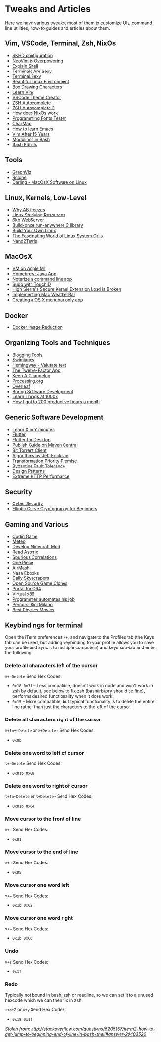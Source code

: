 # Tweaks and Articles

Here we have various tweaks, most of them to customize UIs, command line utilities, how-to guides and articles about them.

## Vim, VSCode, Terminal, Zsh, NixOs

- [SKHD configuration](https://gist.github.com/zmre/b5e23a6ac1be92ce4f90390940d7f03a)
- [NeoVim is Overpowering](https://crispgm.com/page/neovim-is-overpowering.html)
- [Explain Shell](https://explainshell.com/)
- [Terminals Are Sexy](https://terminalsare.sexy/)
- [Terminal.Sexy](https://terminal.sexy/)
- [Beautiful Linux Environment](https://dev.to/deepu105/my-beautiful-linux-development-environment-2afc)
- [Box Drawing Characters](https://en.wikipedia.org/wiki/Box-drawing_character)
- [Learn Vim](https://yannesposito.com/Scratch/en/blog/Learn-Vim-Progressively/)
- [VSCode Theme Creator](https://themes.vscode.one/your-themes/)
- [ZSH Autocomplete](https://mrigank11.github.io/2018/03/zsh-auto-completion/)
- [ZSH Autocomplete 2](https://github.com/zsh-users/zsh-completions/blob/master/zsh-completions-howto.org)
- [How does NixOs work](https://christine.website/blog/nixos-desktop-flow-2020-04-25)
- [Programming Fonts Tester](http://app.programmingfonts.org/)
- [CharMap](http://mathew-kurian.github.io/CharacterMap/)
- [How to learn Emacs](http://david.rothlis.net/emacs/howtolearn.html)
- [Vim After 15 Years](https://statico.github.io/vim3.html)
- [Modulinos in Bash](https://blog.dnmfarrell.com/post/modulinos-in-bash/)
- [Bash Pitfalls](https://mywiki.wooledge.org/BashPitfalls)

## Tools

- [GraphViz](https://graphviz.org/)
- [Rclone](https://rclone.org/docs/)
- [Darling - MacOsX Software on Linux](http://darlinghq.org/)

## Linux, Kernels, Low-Level

- [Why AB freezes](https://stackoverflow.com/questions/1216267/ab-program-freezes-after-lots-of-requests-why)
- [Linux Studying Resources](https://dev.to/abregman/collection-of-linux-resources-3nhk)
- [6kb WebServer](https://devopsdirective.com/posts/2021/04/tiny-container-image/)
- [Build-once run-anywhere C library](https://justine.lol/cosmopolitan/index.html)
- [Build Your Own Linux](http://www.buildyourownlinux.com/)
- [The Fascinating World of Linux System Calls](https://sysdig.com/blog/fascinating-world-linux-system-calls/)
- [Nand2Tetris](https://www.nand2tetris.org/)

## MacOsX

- [VM on Apple M1](https://getutm.app/)
- [Homebrew: Java App](https://www.veracode.com/blog/secure-development/distribute-your-java-app-brew)
- [Notarize a command line app](https://scriptingosx.com/2019/09/notarize-a-command-line-tool/)
- [Sudo with TouchID](https://dev.to/equiman/how-to-use-macos-s-touch-id-on-terminal-5fhg)
- [High Sierra's Secure Kernel Extension Load is Broken](https://www.synack.com/2017/09/08/high-sierras-secure-kernel-extension-loading-is-broken/)
- [Implementing Mac WeatherBar](http://footle.org/WeatherBar/)
- [Creating a OS X menubar only app](https://nsrover.wordpress.com/2014/10/10/creating-a-os-x-menubar-only-app/)

## Docker

- [Docker Image Reduction](https://dev.to/mrbrazel/docker-image-size-reduction-220a)

## Organizing Tools and Techniques

- [Blogging Tools](https://dev.to/atapas/my-favorite-blogging-tools-to-make-you-a-productive-blogger-50c)
- [Swimlanes](https://swimlanes.io/)
- [Hemingway - Valutate text](http://www.hemingwayapp.com/)
- [The Twelve-Factor App](https://12factor.net/)
- [Keep A Changelog](https://keepachangelog.com/en/1.0.0/)
- [Processing.org](https://processing.org/)
- [Overleaf](https://www.overleaf.com)
- [Boring Software Development](https://medium.com/@marc.bojakowski/software-development-done-right-is-boring-e7277242c3ff)
- [Learn Things at 1000x](http://pranay.gp/how-to-learn-things-at-1000x-the-speed)
- [How I got to 200 productive hours a month](https://qotoqot.com/blog/improving-focus/)

## Generic Software Development

- [Learn X in Y minutes](https://learnxinyminutes.com/)
- [Flutter](https://flutter.dev/)
- [Flutter for Desktop](https://itnext.io/getting-started-with-flutter-desktop-91e8293bafcf)
- [Publish Guide on Maven Central](https://central.sonatype.org/publish/publish-guide/#create-a-ticket-with-sonatype)
- [Bit Torrent Client](https://allenkim67.github.io/programming/2016/05/04/how-to-make-your-own-bittorrent-client.html)
- [Algorithms by Jeff Erickson](http://jeffe.cs.illinois.edu/teaching/algorithms/?)
- [Transformation Priority Premise](https://en.m.wikipedia.org/wiki/Transformation_Priority_Premise)
- [Byzantine Fault Tolerance](https://en.wikipedia.org/wiki/Byzantine_fault_tolerance)
- [Design Patterns](https://sourcemaking.com/design_patterns)
- [Extreme HTTP Performance](https://talawah.io/blog/extreme-http-performance-tuning-one-point-two-million/)

## Security

- [Cyber Security](https://victoria.dev/blog/your-cybersecurity-starter-pack/)
- [Elliptic Curve Cryptography for Beginners](http://blog.wesleyac.com/posts/elliptic-curves)

## Gaming and Various

- [Codin Game](https://www.codingame.com/home)
- [Meteo](http://www.centrometeolombardo.com/radar/)
- [Develop Minecraft Mod](https://blog.usejournal.com/a-beginners-guide-to-modding-minecraft-9a42536495f6)
- [Read Asterix](http://readasterix.blogspot.com/)
- [Spurious Correlations](http://tylervigen.com/spurious-correlations)
- [One Piece](https://juinjutsuteam.wixsite.com/sito/one-piece)
- [AirMash](https://airma.sh/)
- [Nasa Ebooks](https://history.nasa.gov/books_sort_SP.html)
- [Daily Skyscrapers](https://www.brainbashers.com/skyscrapers.asp)
- [Open Source Game Clones](https://osgameclones.com/)
- [Portal for C64](https://www.jamiefuller.com/portal/)
- [Virtual x86](https://copy.sh/v86/)
- [Programmer automates his job](http://uk.businessinsider.com/programmer-automates-his-job-2015-11)
- [Percorsi Bici Milano](https://www.milanotoday.it/attualita/percorsi-bici_milano.html)
- [Best Physics Movies](https://www.wondersofphysics.com/2020/04/best-physics-movies.html)

## Keybindings for terminal
Open the iTerm preferences `⌘+`, and navigate to the Profiles tab (the Keys tab can be used, but adding keybinding to your profile allows you to save your profile and sync it to multiple computers) and keys sub-tab and enter the following:

### Delete all characters left of the cursor
`⌘+←Delete` Send Hex Codes:
  * `0x18 0x7f` – Less compatible, doesn't work in node and won't work in zsh by default, see below to fix zsh (bash/irb/pry should be fine), performs desired functionality when it does work.
  * `0x15` – More compatible, but typical functionality is to delete the entire line rather than just the characters to the left of the cursor.

### Delete all characters right of the cursor
`⌘+fn+←Delete` or `⌘+Delete→` Send Hex Codes:
  * `0x0b`

### Delete one word to left of cursor
`⌥+←Delete` Send Hex Codes:
  * `0x01b 0x08`

### Delete one word to right of cursor
`⌥+fn←Delete` or `⌥+Delete→` Send Hex Codes: 
  * `0x01b 0x64`

### Move cursor to the front of line
`⌘+←` Send Hex Codes:
  * `0x01`

### Move cursor to the end of line
`⌘+→` Send Hex Codes:
  * `0x05`

### Move cursor one word left
`⌥+←` Send Hex Codes:
  * `0x1b 0x62`

### Move cursor one word right
`⌥+→` Send Hex Codes:
  * `0x1b 0x66`

### Undo
`⌘+z` Send Hex Codes:
  * `0x1f`

### Redo
Typically not bound in bash, zsh or readline, so we can set it to a unused hexcode which we can then fix in zsh.

`⇧+⌘+Z` or `⌘+y` Send Hex Codes:
  * `0x18 0x1f`

_Stolen from: http://stackoverflow.com/questions/6205157/iterm2-how-to-get-jump-to-beginning-end-of-line-in-bash-shell#answer-29403520_